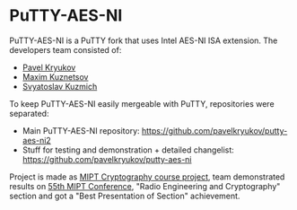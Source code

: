 # PuTTY-AES-NI

PuTTY-AES-NI is a PuTTY fork that uses Intel AES-NI ISA extension. The developers team consisted of:
 * [Pavel Kryukov](https://github.com/pavelkryukov)
 * [Maxim Kuznetsov](https://github.com/mkuznets)
 * [Svyatoslav Kuzmich](https://github.com/skuzmich)

To keep PuTTY-AES-NI easily mergeable with PuTTY, repositories were separated:
 * Main PuTTY-AES-NI repository: https://github.com/pavelkryukov/putty-aes-ni2
 * Stuff for testing and demonstration + detailed changelist: https://github.com/pavelkryukov/putty-aes-ni

Project is made as [MIPT Cryptography course project](http://mipt.ru/education/chair/radio_engineering/infsec/), team demonstrated results on [55th MIPT Conference](http://conf55.mipt.ru/info/main/), "Radio Engineering and Cryptography" section and got a "Best Presentation of Section" achievement.
